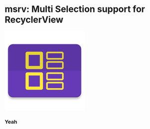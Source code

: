 # msrv: Multi Selection support for RecyclerView

<img src="https://raw.githubusercontent.com/eneim/msrv/develop/art/web_hi_res_512.png" width="256">

### Yeah
